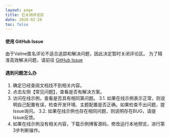 ```yaml
---
layout: page
title: 已关闭评论区
date: 2020-02-20
toc: false
---
```


#### 使用 GitHub Issue

由于Valine匿名评论不适合追踪和解决问题，因此决定暂时关闭评论区。
为了精准高效解决问题，请前往 <btn>[GitHub Issue](https://github.com/xaoxuu/hexo-theme-volantis/issues/)</btn>


#### 遇到问题怎么办

1. 确定已经查阅文档找不到相关内容。
2. 点击左侧【常见问题】，查看是否有解决方案。
3. 访问在线示例，查看是否具有相同第问题。
  3.1. 如果在线示例表示正常，则说明自己配置有误，检查开发环境、主题配置是否正确。如果检查不出问题，提Issue询问。
  3.2. 如果在线示例也存在相同问题，则说明存在BUG，请提Issue反馈。
4. 如果在线示例没有相关内容，下载示例博客源码，修改运行本地预览，进行第3步判断操作。
